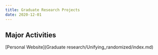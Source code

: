 ```yaml
---
title: Graduate Research Projects
date: 2020-12-01
---
```




<!--more-->

## Major Activities


[Personal Website](Graduate research/Unifying_randomized/index.md)


